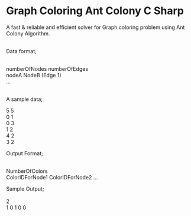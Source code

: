 # Graph Coloring Ant Colony C Sharp

A fast & reliable and efficient solver for Graph coloring problem using Ant Colony Algorithm.<br /><br />

Data format;<br /><br />

numberOfNodes numberOfEdges<br />
nodeA NodeB (Edge 1)<br />
...<br /><br />

A sample data;<br />

5 5<br />
0 1<br />
0 3<br />
1 2<br />
4 2<br />
3 2<br />


Output Format;<br /><br />

NumberOfColors<br />
ColorIDForNode1 ColorIDForNode2 ...<br />

Sample Output; <br /><br />
2<br />
1 0 1 0 0<br />
